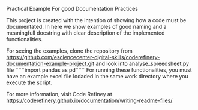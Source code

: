 Practical Example For good Documentation Practices

This project is created with the intention of showing how a code must be documentated. 
In here we show examples of good naming and a meaningfull docstring with clear description of the implemented functionalities.

For seeing the examples, clone the repository from  https://github.com/esciencecenter-digital-skills/coderefinery-documentation-example-project.git and look into analyse_spreedsheet.py file
¨¨¨import pandas as pd¨¨¨
For running these functionalities, you must have an example excel file lodaded in the same work directory where you execute the script.

For more information, visit Code Refiney at https://coderefinery.github.io/documentation/writing-readme-files/

